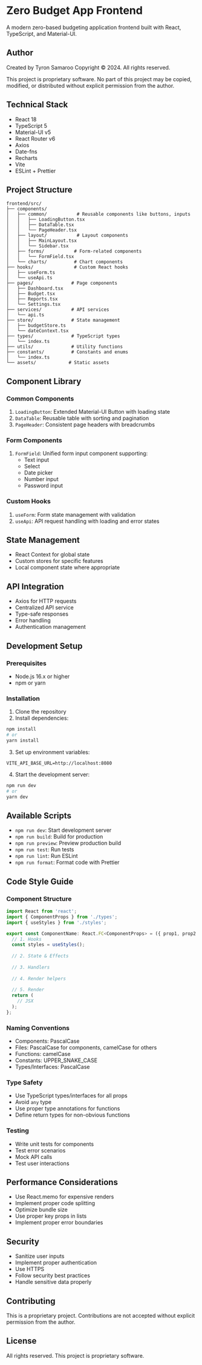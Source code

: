 # Zero Budget App Frontend

A modern zero-based budgeting application frontend built with React, TypeScript, and Material-UI.

## Author
Created by Tyron Samaroo
Copyright © 2024. All rights reserved.

This project is proprietary software. No part of this project may be copied, modified, or distributed without explicit permission from the author.

## Technical Stack
- React 18
- TypeScript 5
- Material-UI v5
- React Router v6
- Axios
- Date-fns
- Recharts
- Vite
- ESLint + Prettier

## Project Structure
```
frontend/src/
├── components/
│   ├── common/           # Reusable components like buttons, inputs
│   │   ├── LoadingButton.tsx
│   │   ├── DataTable.tsx
│   │   └── PageHeader.tsx
│   ├── layout/           # Layout components
│   │   ├── MainLayout.tsx
│   │   └── Sidebar.tsx
│   ├── forms/           # Form-related components
│   │   └── FormField.tsx
│   └── charts/          # Chart components
├── hooks/               # Custom React hooks
│   ├── useForm.ts
│   └── useApi.ts
├── pages/              # Page components
│   ├── Dashboard.tsx
│   ├── Budget.tsx
│   ├── Reports.tsx
│   └── Settings.tsx
├── services/           # API services
│   └── api.ts
├── store/              # State management
│   ├── budgetStore.ts
│   └── dateContext.tsx
├── types/              # TypeScript types
│   └── index.ts
├── utils/              # Utility functions
├── constants/          # Constants and enums
│   └── index.ts
└── assets/            # Static assets
```

## Component Library

### Common Components
1. `LoadingButton`: Extended Material-UI Button with loading state
2. `DataTable`: Reusable table with sorting and pagination
3. `PageHeader`: Consistent page headers with breadcrumbs

### Form Components
1. `FormField`: Unified form input component supporting:
   - Text input
   - Select
   - Date picker
   - Number input
   - Password input

### Custom Hooks
1. `useForm`: Form state management with validation
2. `useApi`: API request handling with loading and error states

## State Management
- React Context for global state
- Custom stores for specific features
- Local component state where appropriate

## API Integration
- Axios for HTTP requests
- Centralized API service
- Type-safe responses
- Error handling
- Authentication management

## Development Setup

### Prerequisites
- Node.js 16.x or higher
- npm or yarn

### Installation
1. Clone the repository
2. Install dependencies:
```bash
npm install
# or
yarn install
```

3. Set up environment variables:
```env
VITE_API_BASE_URL=http://localhost:8080
```

4. Start the development server:
```bash
npm run dev
# or
yarn dev
```

## Available Scripts
- `npm run dev`: Start development server
- `npm run build`: Build for production
- `npm run preview`: Preview production build
- `npm run test`: Run tests
- `npm run lint`: Run ESLint
- `npm run format`: Format code with Prettier

## Code Style Guide

### Component Structure
```typescript
import React from 'react';
import { ComponentProps } from './types';
import { useStyles } from './styles';

export const ComponentName: React.FC<ComponentProps> = ({ prop1, prop2 }) => {
  // 1. Hooks
  const styles = useStyles();
  
  // 2. State & Effects
  
  // 3. Handlers
  
  // 4. Render helpers
  
  // 5. Render
  return (
    // JSX
  );
};
```

### Naming Conventions
- Components: PascalCase
- Files: PascalCase for components, camelCase for others
- Functions: camelCase
- Constants: UPPER_SNAKE_CASE
- Types/Interfaces: PascalCase

### Type Safety
- Use TypeScript types/interfaces for all props
- Avoid `any` type
- Use proper type annotations for functions
- Define return types for non-obvious functions

### Testing
- Write unit tests for components
- Test error scenarios
- Mock API calls
- Test user interactions

## Performance Considerations
- Use React.memo for expensive renders
- Implement proper code splitting
- Optimize bundle size
- Use proper key props in lists
- Implement proper error boundaries

## Security
- Sanitize user inputs
- Implement proper authentication
- Use HTTPS
- Follow security best practices
- Handle sensitive data properly

## Contributing
This is a proprietary project. Contributions are not accepted without explicit permission from the author.

## License
All rights reserved. This project is proprietary software. 